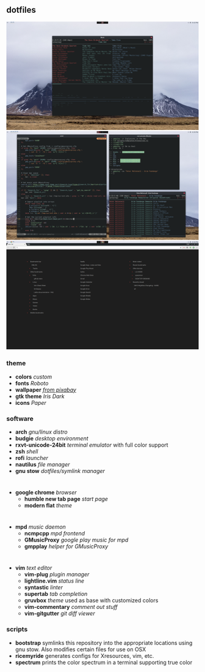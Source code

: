 ## dotfiles

![ncmpcpp](scrots/music.png)
![terminal and vim](scrots/vim.png)
![google chrome](scrots/chrome.png)

### theme
* **colors** _custom_
* **fonts** _Roboto_
* **wallpaper** *[from pixabay](https://pixabay.com/en/mountain-clouds-landscape-nature-983914/)*
* **gtk theme** *Iris Dark*
* **icons** *Paper*

### software
* **arch** *gnu/linux distro*
* **budgie** *desktop environment*
* **rxvt-unicode-24bit** *terminal emulator* with full color support
* **zsh** *shell*
* **rofi** *launcher*
* **nautilus** *file manager*
* **gnu stow** *dotfiles/symlink manager*

#
* **google chrome** *browser*
  * **humble new tab page** *start page*
  * **modern flat** *theme*

#
* **mpd** *music daemon*
  * **ncmpcpp** *mpd frontend*
  * **GMusicProxy** *google play music for mpd*
  * **gmpplay** *helper for GMusicProxy*

#
* **vim** *text editor*
  * **vim-plug** *plugin manager*
  * **lightline.vim** *status line*
  * **syntastic** *linter*
  * **supertab** *tab completion*
  * **gruvbox** *theme* used as base with customized colors
  * **vim-commentary** *comment out stuff*
  * **vim-gitgutter** *git diff viewer*

### scripts
* **bootstrap** symlinks this repository into the appropriate locations using gnu stow. Also modifies certain files for use on OSX
* **ricemyride** generates configs for Xresources, vim, etc.
* **spectrum** prints the color spectrum in a terminal supporting true color
